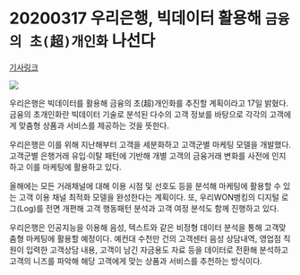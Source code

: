 # 20200317 우리은행, 빅데이터 활용해 `금융의 초(超)개인화` 나선다

[기사링크](<https://news.naver.com/main/read.nhn?mode=LS2D&mid=shm&sid1=101&sid2=259&oid=009&aid=0004537867>)



![](https://imgnews.pstatic.net/image/009/2020/03/17/0004537867_001_20200317094404060.jpg?type=w647)



  우리은행은 빅데이터를 활용해 금융의 초(超)개인화를 추진할 계획이라고 17일 밝혔다. 금융의 초개인화란 빅데이터 기술로 분석된 다수의 고객 정보를 바탕으로 각각의 고객에게 맞춤형 상품과 서비스를 제공하는 것을 뜻한다.



우리은행은 이를 위해 지난해부터 고객을 세분화하고 고객군별 마케팅 모델을 개발했다. 고객군별 은행거래 유입·이탈 패턴에 기반해 개별 고객의 금융거래 변화를 사전에 인지하고 이를 마케팅에 활용하고 있다.



올해에는 모든 거래채널에 대해 이용 시점 및 선호도 등을 분석해 마케팅에 활용할 수 있는 고객 이용 채널 최적화 모델을 완성한다는 계획이다. 또, 우리WON뱅킹의 디지털 로그(Log)를 전면 개편해 고객 행동패턴 분석과 고객 여정 분석도 함께 진행하고 있다.



우리은행은 인공지능을 이용해 음성, 텍스트와 같은 비정형 데이터 분석을 통해 고객맞춤형 마케팅에 활용할 예정이다. 예컨대 수천만 건의 고객센터 음성 상담내역, 영업점 직원이 입력한 고객상담 내용, 고객이 남긴 자금용도 자료 등을 데이터로 전환해 분석하고 고객의 니즈를 파악해 해당 고객에게 맞는 상품과 서비스를 추천하는 방식이다.  